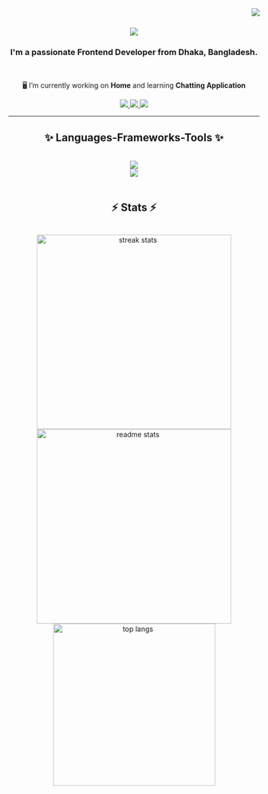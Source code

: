 <img align="right" src="https://visitor-badge.laobi.icu/badge?page_id=itzmehedihasan.itzmehedihasan" />

<h1 align="center">
    <img src="https://readme-typing-svg.herokuapp.com/?font=Righteous&size=35&center=true&vCenter=true&width=500&height=70&duration=4000&lines={Hi,+There!+👋;+I'm+Mehedi+Hasan!+/};" />
</h1>

<h3 align="center"> I'm a passionate Frontend Developer from Dhaka, Bangladesh. </h3>

<br/>

<div align="center">
 
 🖥️ I’m currently working on **Home** and learning **Chatting Application**
 </div>
<div align="center"> 
  <a href="itz.mehedihasan1@gmail.com">
    <img src="https://img.shields.io/badge/Gmail-333333?style=for-the-badge&logo=gmail&logoColor=red" />
  </a>
  <a href="" target="_blank">
    <img src="https://img.shields.io/badge/LinkedIn-0077B5?style=for-the-badge&logo=linkedin&logoColor=white" target="_blank" />
  </a>
  <a href="" target="_blank">
     <img src="https://img.shields.io/badge/Portfolio-FF5722?style=for-the-badge&logo=todoist&logoColor=white" target="_blank" /> 
  </a>
</div>

 <hr/>
 
<h2 align="center">✨ Languages-Frameworks-Tools ✨</h2>
<br/>
<div align="center">
    <img src="https://skillicons.dev/icons?i=react,bootstrap,html,css,vscode,github,figma,tailwind,git,vercel" /><br>
    <img src="https://skillicons.dev/icons?i=mui,nodejs,javascript,express,firebase,mongodb" /><br>
</div>

<br/>

<h2 align="center">⚡ Stats ⚡</h2>
<br>
<div align=center>
 
  <img width=390 src="https://github-readme-streak-stats-nu-seven.vercel.app?user=itzmehedihasan&ring=FF0C0C&fire=FFF136&background=00000000&stroke=8BE1FF&dates=FFFF&border=CFE6EB&currStreakNum=8BE1FF&sideNums=8BE1FF&currStreakLabel=8BE1FF&sideLabels=669BFF" alt="streak stats"/>
  <img width=390 src="https://github-readme-stats-salesp07.vercel.app/api?username=MehediHasan&count_private=true&show_icons=true&theme=react&rank_icon=github&border_radius=10" alt="readme stats" />
  <br/>
  <img width=325 align="center" src="https://github-readme-stats-salesp07.vercel.app/api/top-langs/?username=MehediHasan&count=8&layout=compact&theme=react&border_radius=10&size_weight=0.5&count_weight=0.5&exclude_repo=github-readme-stats" alt="top langs" />
</div>

<br/>
